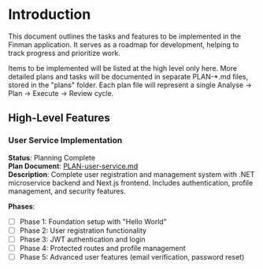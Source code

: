 # Introduction

This document outlines the tasks and features to be implemented in the Finman application.
It serves as a roadmap for development, helping to track progress and prioritize work.

Items to be implemented will be listed at the high level only here. More detailed plans and tasks will be documented in separate PLAN-*.md files, stored in the "plans" folder. Each plan file will represent a single Analyse -> Plan -> Execute -> Review cycle.

## High-Level Features

### User Service Implementation
**Status**: Planning Complete  
**Plan Document**: [PLAN-user-service.md](plans/PLAN-user-service.md)  
**Description**: Complete user registration and management system with .NET microservice backend and Next.js frontend. Includes authentication, profile management, and security features.

**Phases**:
- [ ] Phase 1: Foundation setup with "Hello World"
- [ ] Phase 2: User registration functionality
- [ ] Phase 3: JWT authentication and login
- [ ] Phase 4: Protected routes and profile management
- [ ] Phase 5: Advanced user features (email verification, password reset)